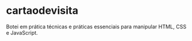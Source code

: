 # cartaodevisita
Botei em prática técnicas e práticas essenciais para manipular HTML, CSS e JavaScript.
